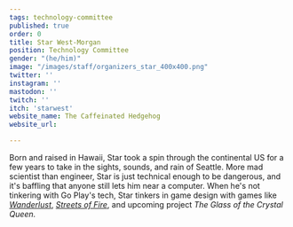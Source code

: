 ```yaml
---
tags: technology-committee
published: true
order: 0
title: Star West-Morgan
position: Technology Committee
gender: "(he/him)"
image: "/images/staff/organizers_star_400x400.png"
twitter: ''
instagram: ''
mastodon: ''
twitch: ''
itch: 'starwest'
website_name: The Caffeinated Hedgehog
website_url: 

---
```

Born and raised in Hawaii, Star took a spin through the continental US for a few years to take in the sights, sounds, and rain of Seattle. More mad scientist than engineer, Star is just technical enough to be dangerous, and it's baffling that anyone still lets him near a computer. When he's not tinkering with Go Play's tech, Star tinkers in game design with games like [_Wanderlust_](https://starwest.itch.io/wanderlust), [_Streets of Fire_](https://starwest.itch.io/streets-of-fire), and upcoming project _The Glass of the Crystal Queen._